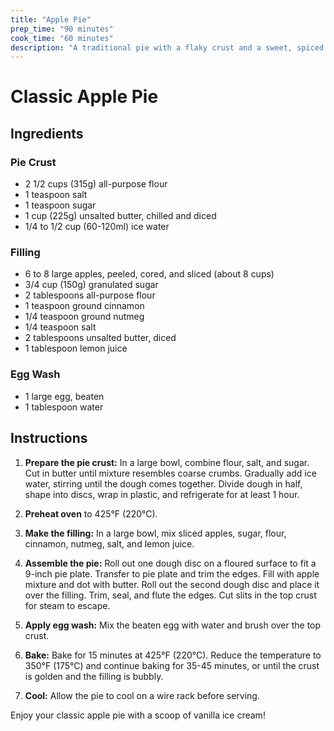 ```yaml
---
title: "Apple Pie"
prep_time: "90 minutes"
cook_time: "60 minutes"
description: "A traditional pie with a flaky crust and a sweet, spiced apple filling, perfect for any occasion."
---
```


# Classic Apple Pie

## Ingredients

### Pie Crust
- 2 1/2 cups (315g) all-purpose flour
- 1 teaspoon salt
- 1 teaspoon sugar
- 1 cup (225g) unsalted butter, chilled and diced
- 1/4 to 1/2 cup (60-120ml) ice water

### Filling
- 6 to 8 large apples, peeled, cored, and sliced (about 8 cups)
- 3/4 cup (150g) granulated sugar
- 2 tablespoons all-purpose flour
- 1 teaspoon ground cinnamon
- 1/4 teaspoon ground nutmeg
- 1/4 teaspoon salt
- 2 tablespoons unsalted butter, diced
- 1 tablespoon lemon juice

### Egg Wash
- 1 large egg, beaten
- 1 tablespoon water

## Instructions

1. **Prepare the pie crust:** In a large bowl, combine flour, salt, and sugar. Cut in butter until mixture resembles coarse crumbs. Gradually add ice water, stirring until the dough comes together. Divide dough in half, shape into discs, wrap in plastic, and refrigerate for at least 1 hour.

2. **Preheat oven** to 425°F (220°C).

3. **Make the filling:** In a large bowl, mix sliced apples, sugar, flour, cinnamon, nutmeg, salt, and lemon juice.

4. **Assemble the pie:** Roll out one dough disc on a floured surface to fit a 9-inch pie plate. Transfer to pie plate and trim the edges. Fill with apple mixture and dot with butter. Roll out the second dough disc and place it over the filling. Trim, seal, and flute the edges. Cut slits in the top crust for steam to escape.

5. **Apply egg wash:** Mix the beaten egg with water and brush over the top crust.

6. **Bake:** Bake for 15 minutes at 425°F (220°C). Reduce the temperature to 350°F (175°C) and continue baking for 35-45 minutes, or until the crust is golden and the filling is bubbly.

7. **Cool:** Allow the pie to cool on a wire rack before serving.

Enjoy your classic apple pie with a scoop of vanilla ice cream!
